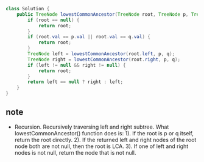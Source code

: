 ``` java
class Solution {
    public TreeNode lowestCommonAncestor(TreeNode root, TreeNode p, TreeNode q) {
        if (root == null) {
            return root;
        }
        if (root.val == p.val || root.val == q.val) {
            return root;
        }
        TreeNode left = lowestCommonAncestor(root.left, p, q);
        TreeNode right = lowestCommonAncestor(root.right, p, q);
        if (left != null && right != null) {
            return root;
        }
        return left == null ? right : left;
    }
}
```

## note 
* Recursion. Recursively traversing left and right subtree. What lowestCommonAncestor() function does is: 
1). If the root is p or q itself, return the root directly.
2). If the returned left and right nodes of the root node both are not null, then the root is LCA.
3). If one of left and right nodes is not null, return the node that is not null.
